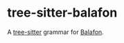 # tree-sitter-balafon

A [tree-sitter][] grammar for [Balafon](https://github.com/mgnsk/balafon).

[tree-sitter]: https://github.com/tree-sitter/tree-sitter
